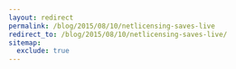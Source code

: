 ```yaml
---
layout: redirect
permalink: /blog/2015/08/10/netlicensing-saves-live
redirect_to: /blog/2015/08/10/netlicensing-saves-live/
sitemap:
  exclude: true
---
```

